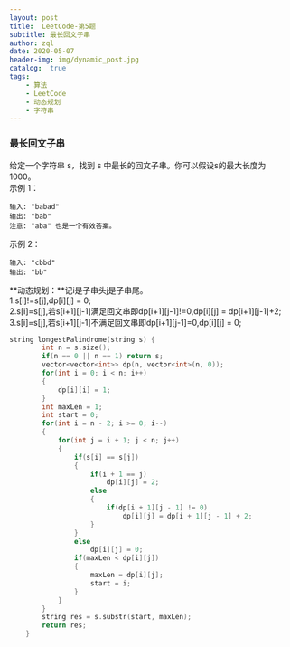 ```yaml
---
layout: post
title:  LeetCode-第5题
subtitle: 最长回文子串
author: zql
date: 2020-05-07
header-img: img/dynamic_post.jpg
catalog:  true
tags:
    - 算法
    - LeetCode
    - 动态规划
    - 字符串
---
```

### 最长回文子串  
给定一个字符串 s，找到 s 中最长的回文子串。你可以假设s的最大长度为 1000。  
示例 1：  
```
输入: "babad"
输出: "bab"
注意: "aba" 也是一个有效答案。
```
示例 2：  
```
输入: "cbbd"
输出: "bb"
```
**动态规划：**记i是子串头j是子串尾。  
1.s[i]!=s[j],dp[i][j] = 0;  
2.s[i]=s[j],若s[i+1][j-1]满足回文串即dp[i+1][j-1]!=0,dp[i][j] = dp[i+1][j-1]+2;  
3.s[i]=s[j],若s[i+1][j-1]不满足回文串即dp[i+1][j-1]=0,dp[i][j] = 0;  
```c++
string longestPalindrome(string s) {
        int n = s.size();
        if(n == 0 || n == 1) return s;
        vector<vector<int>> dp(n, vector<int>(n, 0));
        for(int i = 0; i < n; i++)
        {
            dp[i][i] = 1;
        }
        int maxLen = 1;
        int start = 0;
        for(int i = n - 2; i >= 0; i--)
        {
            for(int j = i + 1; j < n; j++)
            {
                if(s[i] == s[j])
                {
                    if(i + 1 == j)
                        dp[i][j] = 2;
                    else
                    {
                        if(dp[i + 1][j - 1] != 0)
                            dp[i][j] = dp[i + 1][j - 1] + 2; 
                    }
                }
                else
                    dp[i][j] = 0;
                if(maxLen < dp[i][j])
                {
                    maxLen = dp[i][j];
                    start = i;
                }
            }
        }
        string res = s.substr(start, maxLen);
        return res;
    }
```
